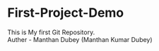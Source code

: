 # First-Project-Demo
This is My first Git Repository.
<br>
Auther - Manthan Dubey (Manthan Kumar Dubey)
